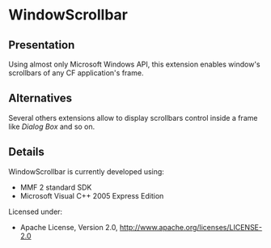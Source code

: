 WindowScrollbar
===============

## Presentation

Using almost only Microsoft Windows API, this extension enables window's scrollbars of any CF application's frame.

## Alternatives

Several others extensions allow to display scrollbars control inside a frame like _Dialog Box_ and so on.

## Details

WindowScrollbar is currently developed using:
- MMF 2 standard SDK
- Microsoft Visual C++ 2005 Express Edition

Licensed under:
- Apache License, Version 2.0, http://www.apache.org/licenses/LICENSE-2.0
